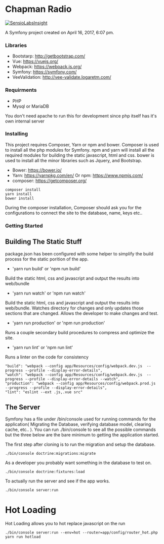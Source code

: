 Chapman Radio
========
[![SensioLabsInsight](https://insight.sensiolabs.com/projects/aa728348-96b5-4d13-b08a-b382a845c0e8/big.png)](https://insight.sensiolabs.com/projects/aa728348-96b5-4d13-b08a-b382a845c0e8)

A Symfony project created on April 16, 2017, 6:07 pm.

### Libraries

- Bootstarp: http://getbootstrap.com/
- Vue: https://vuejs.org/
- Webpack: https://webpack.js.org/
- Symfony: https://symfony.com/
- VeeValidation: http://vee-validate.logaretm.com/

### Requirments

- PHP
- Mysql or MariaDB

You don't need apache to run this for development since php itself has it's own internal server

### Installing

This project requires Composer, Yarn or npm and bower. Composer is used to install all the php modules for Symfony. npm and yarn will install all the required modules for building the static javascript, html and css. bower is used to install all the minor libraries such as Jquery, and Bootstrap.

- Bower: https://bower.io/
- Yarn: https://yarnpkg.com/en/ Or npm: https://www.npmjs.com/
- composer: https://getcomposer.org/

```
composer install
yarn install
bower install
```

During the composer installation, Composer should ask you for the configurations to connect the site to the database, name, keys etc..

### Getting Started

## Building The Static Stuff

package.json has been configured with some helper to simplify the build process for the static porition of the app.

- 'yarn run build' or 'npm run build'

Build the static html, css and javascript and output the results into web/bundle

- 'yarn run watch' or 'npm run watch'

Build the static html, css and javascript and output the results into web/bundle. Watches directory for changes and only updates those sections that are changed. Allows the developer to make changes and test. 

- 'yarn run production' or 'npm run production'

Runs a couple secondary build procedures to compress and optimize the site. 

- 'yarn run lint' or 'npm run lint'

Runs a linter on the code for consistency

```
"build": "webpack --config app/Resources/config/webpack.dev.js  --progress --profile --display-error-details",
"watch": "webpack --config app/Resources/config/webpack.dev.js  --progress --profile --display-error-details --watch",
"production": "webpack --config app/Resources/config/webpack.prod.js  --progress --profile --display-error-details",
"lint": "eslint --ext .js,.vue src"
```

## The Server

Symfony has a file under /bin/console used for running commands for the application( Migrating the Database, verifying database model, clearing cache, etc.. ). You can run ./bin/console to see all the possible commands but the three below are the bare minimum to getting the application started.

The first step after cloning is to run the migration and setup the database.

```
./bin/console doctrine:migrations:migrate
```

As a developer you probably want something in the database to test on.

```
./bin/console doctrine:fixtures:load 
```

To actually run the server and see if the app works.

```
./bin/console server:run
```

# Hot Loading

Hot Loading allows you to hot replace javascript on the run

```
./bin/console server:run --env=hot --router=app/config/router_hot.php
yarn run hotload
```





